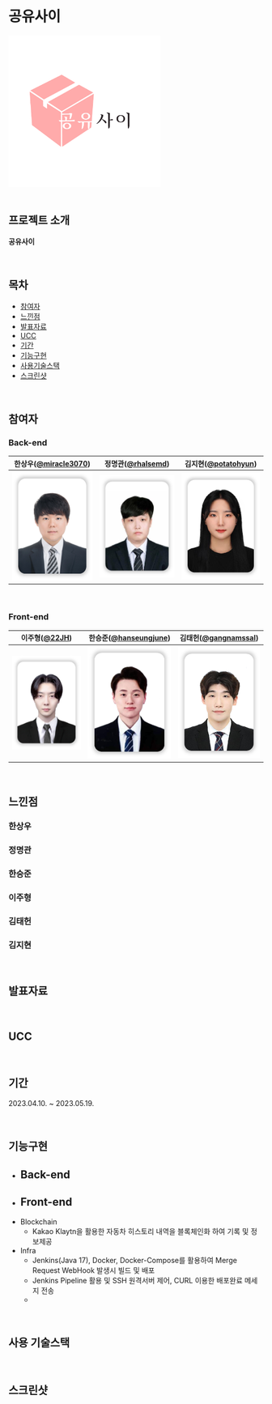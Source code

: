 # 공유사이
<div align="left">
<img width="300" src="image/s42-logo.png">
</div>
<br/>

## 프로젝트 소개
**공유사이**

<br/>

## 목차
- [참여자](#참여자)
- [느낀점](#느낀점)
- [발표자료](#발표자료)
- [UCC](#UCC)
- [기간](#기간)
- [기능구현](#기능구현)
- [사용기술스택](#사용기술스택)
- [스크린샷](#스크린샷)

<br/>

## 참여자

### Back-end

| 한상우([@miracle3070](https://github.com/miracle3070)) | 정명관([@rhalsemd](https://github.com/rhalsemd)) | 김지현([@potatohyun](https://github.com/potatohyun)) |
|:----:|:----:|:----:|
|<img width="200" src="image/s42-swhan.png">|<img width="200" src="image/s42-mkjeong.png">|<img width="200" src="image/s42-jhkim.png">|

<br/>

### Front-end

| 이주형([@22JH](https://github.com/22JH)) | 한승준([@hanseungjune](https://github.com/hanseungjune)) | 김태헌([@gangnamssal](https://github.com/gangnamssal)) |
|:----:|:----:|:----:|
|<img width="200" src="image/s42-jhlee.png">|<img width="200" src="image/s42-sjhan.png">|<img width="200" src="image/s42-thkim.png">|

<br/>

## 느낀점

### 한상우


### 정명관


### 한승준


### 이주형


### 김태헌


### 김지현


<br/>

## 발표자료

<br/>

## UCC


<br/>

## 기간
2023.04.10. ~ 2023.05.19.

<br/>

## 기능구현

- Back-end
    - 
- Front-end
    - 
- Blockchain
    - Kakao Klaytn을 활용한 자동차 히스토리 내역을 블록체인화 하여 기록 및 정보제공
- Infra
    - Jenkins(Java 17), Docker, Docker-Compose를 활용하여 Merge Request WebHook 발생시 빌드 및 배포
    - Jenkins Pipeline 활용 및 SSH 원격서버 제어, CURL 이용한 배포완료 메세지 전송
    - 

<br/>

## 사용 기술스택


<br/>

## 스크린샷

<br/>